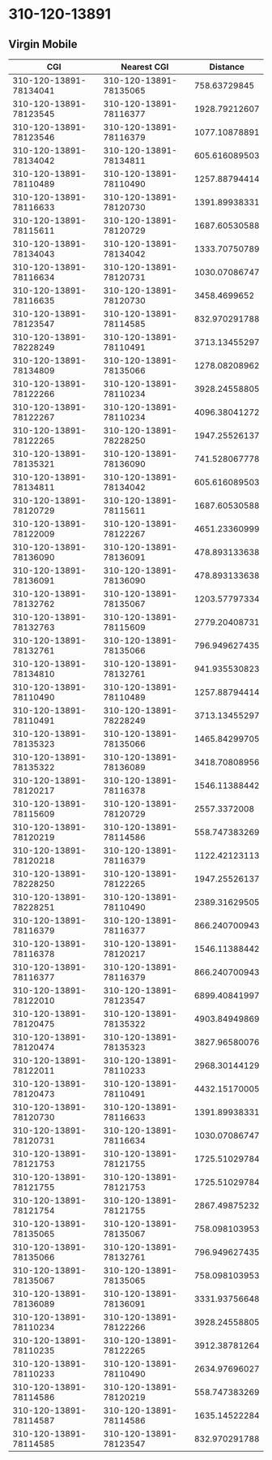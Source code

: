 # 310-120-13891
## Virgin Mobile


| CGI | Nearest CGI | Distance |
|-----|-------------|----------|
| 310-120-13891-78134041 | 310-120-13891-78135065 | 758.63729845 |
| 310-120-13891-78123545 | 310-120-13891-78116377 | 1928.79212607 |
| 310-120-13891-78123546 | 310-120-13891-78116379 | 1077.10878891 |
| 310-120-13891-78134042 | 310-120-13891-78134811 | 605.616089503 |
| 310-120-13891-78110489 | 310-120-13891-78110490 | 1257.88794414 |
| 310-120-13891-78116633 | 310-120-13891-78120730 | 1391.89938331 |
| 310-120-13891-78115611 | 310-120-13891-78120729 | 1687.60530588 |
| 310-120-13891-78134043 | 310-120-13891-78134042 | 1333.70750789 |
| 310-120-13891-78116634 | 310-120-13891-78120731 | 1030.07086747 |
| 310-120-13891-78116635 | 310-120-13891-78120730 | 3458.4699652 |
| 310-120-13891-78123547 | 310-120-13891-78114585 | 832.970291788 |
| 310-120-13891-78228249 | 310-120-13891-78110491 | 3713.13455297 |
| 310-120-13891-78134809 | 310-120-13891-78135066 | 1278.08208962 |
| 310-120-13891-78122266 | 310-120-13891-78110234 | 3928.24558805 |
| 310-120-13891-78122267 | 310-120-13891-78110234 | 4096.38041272 |
| 310-120-13891-78122265 | 310-120-13891-78228250 | 1947.25526137 |
| 310-120-13891-78135321 | 310-120-13891-78136090 | 741.528067778 |
| 310-120-13891-78134811 | 310-120-13891-78134042 | 605.616089503 |
| 310-120-13891-78120729 | 310-120-13891-78115611 | 1687.60530588 |
| 310-120-13891-78122009 | 310-120-13891-78122267 | 4651.23360999 |
| 310-120-13891-78136090 | 310-120-13891-78136091 | 478.893133638 |
| 310-120-13891-78136091 | 310-120-13891-78136090 | 478.893133638 |
| 310-120-13891-78132762 | 310-120-13891-78135067 | 1203.57797334 |
| 310-120-13891-78132763 | 310-120-13891-78115609 | 2779.20408731 |
| 310-120-13891-78132761 | 310-120-13891-78135066 | 796.949627435 |
| 310-120-13891-78134810 | 310-120-13891-78132761 | 941.935530823 |
| 310-120-13891-78110490 | 310-120-13891-78110489 | 1257.88794414 |
| 310-120-13891-78110491 | 310-120-13891-78228249 | 3713.13455297 |
| 310-120-13891-78135323 | 310-120-13891-78135066 | 1465.84299705 |
| 310-120-13891-78135322 | 310-120-13891-78136089 | 3418.70808956 |
| 310-120-13891-78120217 | 310-120-13891-78116378 | 1546.11388442 |
| 310-120-13891-78115609 | 310-120-13891-78120729 | 2557.3372008 |
| 310-120-13891-78120219 | 310-120-13891-78114586 | 558.747383269 |
| 310-120-13891-78120218 | 310-120-13891-78116379 | 1122.42123113 |
| 310-120-13891-78228250 | 310-120-13891-78122265 | 1947.25526137 |
| 310-120-13891-78228251 | 310-120-13891-78110490 | 2389.31629505 |
| 310-120-13891-78116379 | 310-120-13891-78116377 | 866.240700943 |
| 310-120-13891-78116378 | 310-120-13891-78120217 | 1546.11388442 |
| 310-120-13891-78116377 | 310-120-13891-78116379 | 866.240700943 |
| 310-120-13891-78122010 | 310-120-13891-78123547 | 6899.40841997 |
| 310-120-13891-78120475 | 310-120-13891-78135322 | 4903.84949869 |
| 310-120-13891-78120474 | 310-120-13891-78135323 | 3827.96580076 |
| 310-120-13891-78122011 | 310-120-13891-78110233 | 2968.30144129 |
| 310-120-13891-78120473 | 310-120-13891-78110491 | 4432.15170005 |
| 310-120-13891-78120730 | 310-120-13891-78116633 | 1391.89938331 |
| 310-120-13891-78120731 | 310-120-13891-78116634 | 1030.07086747 |
| 310-120-13891-78121753 | 310-120-13891-78121755 | 1725.51029784 |
| 310-120-13891-78121755 | 310-120-13891-78121753 | 1725.51029784 |
| 310-120-13891-78121754 | 310-120-13891-78121755 | 2867.49875232 |
| 310-120-13891-78135065 | 310-120-13891-78135067 | 758.098103953 |
| 310-120-13891-78135066 | 310-120-13891-78132761 | 796.949627435 |
| 310-120-13891-78135067 | 310-120-13891-78135065 | 758.098103953 |
| 310-120-13891-78136089 | 310-120-13891-78136091 | 3331.93756648 |
| 310-120-13891-78110234 | 310-120-13891-78122266 | 3928.24558805 |
| 310-120-13891-78110235 | 310-120-13891-78122265 | 3912.38781264 |
| 310-120-13891-78110233 | 310-120-13891-78110490 | 2634.97696027 |
| 310-120-13891-78114586 | 310-120-13891-78120219 | 558.747383269 |
| 310-120-13891-78114587 | 310-120-13891-78114586 | 1635.14522284 |
| 310-120-13891-78114585 | 310-120-13891-78123547 | 832.970291788 |
